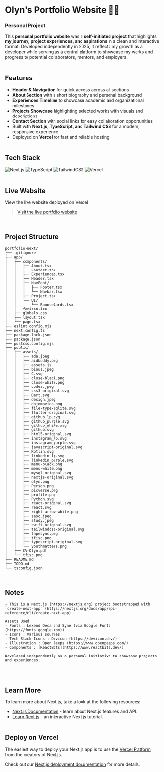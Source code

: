 # Olyn's Portfolio Website 💫✨
### Personal Project

This **personal portfolio website** was a **self-initiated project** that highlights **my journey, project experiences, and aspirations** in a clean and interactive format. Developed independently in 2025, it reflects my growth as a developer while serving as a central platform to showcase my works and progress to potential collaborators, mentors, and employers.
<br><br>

## Features
- **Header & Navigation** for quick access across all sections
- **About Section** with a short biography and personal background
- **Experiences Timeline** to showcase academic and organizational milestones
- **Projects Showcase** highlighting selected works with visuals and descriptions
- **Contact Section** with social links for easy collaboration opportunities
- Built with **Next.js, TypeScript, and Tailwind CSS** for a modern, responsive experience
- Deployed on **Vercel** for fast and reliable hosting
<br><br>

## Tech Stack
![Next.js](https://img.shields.io/badge/Next.js-black?logo=next.js&logoColor=white)
![TypeScript](https://img.shields.io/badge/TypeScript-3178C6?logo=typescript&logoColor=fff)
![TailwindCSS](https://img.shields.io/badge/Tailwind%20CSS-%2338B2AC.svg?logo=tailwind-css&logoColor=white)
![Vercel](https://img.shields.io/badge/Vercel-%23000000.svg?logo=vercel&logoColor=white)
<br><br>

## Live Website 
View the live website deployed on Vercel
> [Visit the live portfolio website](https://olynsn15.vercel.app)
<br>

## Project Structure
```
portfolio-next/
├── .gitignore
├── app/
│   ├── components/
│   │   ├── About.tsx
│   │   ├── Contact.tsx
│   │   ├── Experiences.tsx
│   │   ├── Header.tsx
│   │   ├── NavFoot/
│   │   │   ├── Footer.tsx
│   │   │   └── Navbar.tsx
│   │   ├── Project.tsx
│   │   └── UI/
│   │       └── BounceCards.tsx
│   ├── favicon.ico
│   ├── globals.css
│   ├── layout.tsx
│   └── page.tsx
├── eslint.config.mjs
├── next.config.ts
├── package-lock.json
├── package.json
├── postcss.config.mjs
├── public/
│   ├── assets/
│   │   ├── ada.jpeg
│   │   ├── aidbuddy.png
│   │   ├── assets.js
│   │   ├── binus.jpeg
│   │   ├── C.svg
│   │   ├── close-black.png
│   │   ├── close-white.png
│   │   ├── codes.jpeg
│   │   ├── css3-original.svg
│   │   ├── Dart.svg
│   │   ├── design.jpeg
│   │   ├── dojomovies.png
│   │   ├── file-type-sqlite.svg
│   │   ├── flutter-original.svg
│   │   ├── github_lp.svg
│   │   ├── github_purple.svg
│   │   ├── github_white.svg
│   │   ├── github.svg
│   │   ├── html5-original.svg
│   │   ├── instagram_lp.svg
│   │   ├── instagram_purple.svg
│   │   ├── javascript-original.svg
│   │   ├── Kotlin.svg
│   │   ├── linkedin_lp.svg
│   │   ├── linkedin_purple.svg
│   │   ├── menu-black.png
│   │   ├── menu-white.png
│   │   ├── mysql-original.svg
│   │   ├── nextjs-original.svg
│   │   ├── olyn.png
│   │   ├── Person.png
│   │   ├── picverse.png
│   │   ├── profile.png
│   │   ├── Python.svg
│   │   ├── react-original.svg
│   │   ├── react.svg
│   │   ├── right-arrow-white.png
│   │   ├── sasc.jpeg
│   │   ├── study.jpeg
│   │   ├── swift-original.svg
│   │   ├── tailwindcss-original.svg
│   │   ├── tapesync.png
│   │   ├── tfisc.png
│   │   ├── typescript-original.svg
│   │   └── youthmatters.png
│   ├── CV-Olyn.pdf
│   └── tfisc.png
├── README.md
├── TODO.md
└── tsconfig.json
```
<br>

## Notes
```
- This is a Next.js (https://nextjs.org) project bootstrapped with `create-next-app` (https://nextjs.org/docs/app/api-reference/cli/create-next-app)

Assets Used
- Fonts : Lexend Deca and Syne (via Google Fonts (https://fonts.google.com))  
- Icons : Various sources 
- Tech Stack Icons : Devicon (https://devicon.dev/)
- Illustration : Open Peeps (https://www.openpeeps.com/)
- Components : [ReactBits](https://www.reactbits.dev/)

Developed independently as a personal initiative to showcase projects and experiences.
```
<br><br>

## Learn More
To learn more about Next.js, take a look at the following resources:

- [Next.js Documentation](https://nextjs.org/docs) - learn about Next.js features and API.
- [Learn Next.js](https://nextjs.org/learn) - an interactive Next.js tutorial.
<br><br>

## Deploy on Vercel
The easiest way to deploy your Next.js app is to use the [Vercel Platform](https://vercel.com/new?utm_medium=default-template&filter=next.js&utm_source=create-next-app&utm_campaign=create-next-app-readme) from the creators of Next.js.

Check out our [Next.js deployment documentation](https://nextjs.org/docs/app/building-your-application/deploying) for more details.
<br><br>
